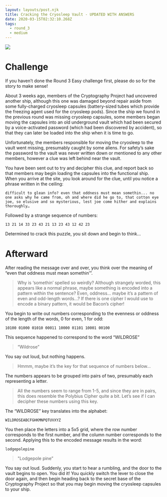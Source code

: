 ```yaml
---
layout: layouts/post.njk
title: Cracking the Cryosleep Vault - UPDATED WITH ANSWERS
date: 2020-03-15T02:32:10.268Z
tags:
  - round_3
  - medium
---
```

![](/images/cryosleep_capsule.jpg)

# Challenge

If you haven’t done the Round 3 Easy challenge first, please do so for the story to make sense!

About 3 weeks ago, members of the Cryptography Project had uncovered another ship, although this one was damaged beyond repair aside from some fully-charged cryosleep capsules (battery-sized tubes which provide the freezing agent used for the cryosleep pods). Since the ship we found in the previous round was missing cryosleep capsules, some members began moving the capsules into an old underground vault which had been secured by a voice-activated password (which had been discovered by accident), so that they can later be loaded into the ship when it is time to go.

Unfortunately, the members responsible for moving the cryosleep to the vault went missing, presumably caught by some aliens. For safety’s sake the password to the vault was never written down or mentioned to any other members, however a clue was left behind near the vault.

You have been sent out to try and decipher this clue, and report back so that members may begin loading the capsules into the functional ship.
When you arrive at the site, you look around for the clue, until you notice a phrase written in the ceiling:

`difficult to glean info? even that oddness must mean somethin... no one asks why he came from, oh and where did he go to, that cotton eye joe, so elusive and so mysterious, lest joe come hither and explains thoroughly…`

Followed by a strange sequence of numbers:

`13 21 14 33 23 43 21 13 23 43 12 42 23`

Determined to crack this puzzle, you sit down and begin to think…

# Afterward

After reading the message over and over, you think over the meaning of “even that oddness must mean somethin’”. 

> Why is ‘somethin’ spelled so weirdly? Although strangely worded, this appears like a normal phrase, maybe something is encoded into a pattern within the sentence? Even, oddness… maybe it’s a pattern of even and odd-length words…? If there is one cipher I would use to encode a binary pattern, it would be Bacon’s cipher!

You begin to write out numbers corresponding to the evenness or oddness of the length of the words, 0 for even, 1 for odd:

`10100 01000 01010 00011 10000 01101 10001 00100`

This sequence happened to correspond to the word “WILDROSE”

> “Wildrose”

You say out loud, but nothing happens. 

>Hmmm, maybe it’s the key for that sequence of numbers below…

The numbers appears to be grouped into pairs of two, presumably each representing a letter.

> All the numbers seem to range from 1-5, and since they are in pairs, this does resemble the Polybius Cipher quite a bit. Let’s see if I can decipher these numbers using this key.

The “WILDROSE” key translates into the alphabet:

`WILDROSEABCFGHKMNPQTUVXYZ`

You then place the letters into a 5x5 grid, where the row number corresponds to the first number, and the column number corresponds to the second. Applying this to the encoded message results in the word:

`lodgepolepine`

>"Lodgepole pine” 

You say out loud. Suddenly, you start to hear a rumbling, and the door to the vault begins to open. You did it! You quickly switch the lever to close the door again, and then begin heading back to the secret base of the Cryptography Project so that you may begin moving the cryosleep capsules to your ship.



